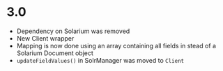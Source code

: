 # 3.0 #

* Dependency on Solarium was removed
* New Client wrapper 
* Mapping is now done using an array containing all fields in stead of a Solarium Document object
* `updateFieldValues()` in SolrManager was moved to `Client`
